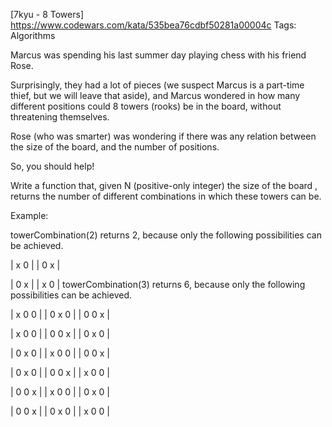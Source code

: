 [7kyu - 8 Towers]
https://www.codewars.com/kata/535bea76cdbf50281a00004c
Tags: Algorithms

Marcus was spending his last summer day playing chess with his friend Rose.

Surprisingly, they had a lot of pieces (we suspect Marcus is a part-time thief, but we will leave that aside), and Marcus wondered in how many different positions could 8 towers (rooks) be in the board, without threatening themselves.

Rose (who was smarter) was wondering if there was any relation between the size of the board, and the number of positions.

So, you should help!

Write a function that, given N (positive-only integer) the size of the board , returns the number of different combinations in which these towers can be.

Example:

towerCombination(2) returns 2, because only the following possibilities can be achieved.

| x 0 |
| 0 x |

| 0 x |
| x 0 |
towerCombination(3) returns 6, because only the following possibilities can be achieved.

| x 0 0 |
| 0 x 0 |
| 0 0 x |

| x 0 0 |
| 0 0 x |
| 0 x 0 |

| 0 x 0 |
| x 0 0 |
| 0 0 x |

| 0 x 0 |
| 0 0 x |
| x 0 0 |

| 0 0 x |
| x 0 0 |
| 0 x 0 |

| 0 0 x |
| 0 x 0 |
| x 0 0 |